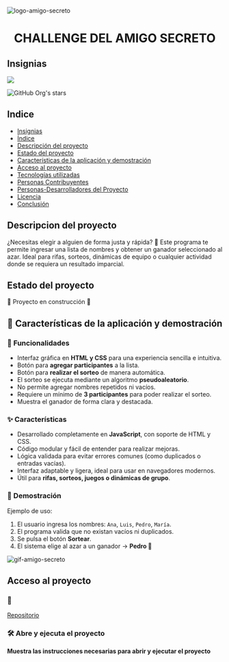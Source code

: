 ![logo-amigo-secreto](https://github.com/user-attachments/assets/5b631571-5c0d-473a-9c7f-5fb5f9e8e6fd)
<h1 align="center"> CHALLENGE DEL AMIGO SECRETO </h1>

## Insignias
<p align="left">
<img src="https://img.shields.io/badge/STATUS-EN%20DESAROLLO-green">
</p>

![GitHub Org's stars](https://img.shields.io/github/stars/camilafernanda?style=social)

## Indice
* [Insignias](#Insignias)
* [Índice](#Indice)
* [Descripción del proyecto](#Descripción-del-proyecto)
* [Estado del proyecto](#Estado-del-proyecto)
* [Características de la aplicación y demostración](#Características-de-la-aplicación-y-demostración)
* [Acceso al proyecto](#acceso-proyecto)
* [Tecnologías utilizadas](#tecnologías-utilizadas)
* [Personas Contribuyentes](#personas-contribuyentes)
* [Personas-Desarrolladores del Proyecto](#personas-desarrolladores)
* [Licencia](#licencia)
* [Conclusión](#conclusión)

## Descripcion del proyecto
¿Necesitas elegir a alguien de forma justa y rápida? 🎲
Este programa te permite ingresar una lista de nombres y obtener un ganador seleccionado al azar. Ideal para rifas, sorteos, dinámicas de equipo o cualquier actividad donde se requiera un resultado imparcial.

## Estado del proyecto
🚧 Proyecto en construcción 🚧

## :hammer: Características de la aplicación y demostración
### 🚀 Funcionalidades

- Interfaz gráfica en **HTML y CSS** para una experiencia sencilla e intuitiva.  
- Botón para **agregar participantes** a la lista.  
- Botón para **realizar el sorteo** de manera automática.  
- El sorteo se ejecuta mediante un algoritmo **pseudoaleatorio**.  
- No permite agregar nombres repetidos ni vacíos.  
- Requiere un mínimo de **3 participantes** para poder realizar el sorteo.  
- Muestra el ganador de forma clara y destacada.

### ✨ Características

- Desarrollado completamente en **JavaScript**, con soporte de HTML y CSS.  
- Código modular y fácil de entender para realizar mejoras.  
- Lógica validada para evitar errores comunes (como duplicados o entradas vacías).  
- Interfaz adaptable y ligera, ideal para usar en navegadores modernos.  
- Útil para **rifas, sorteos, juegos o dinámicas de grupo**.

### 🎥 Demostración

Ejemplo de uso:

1. El usuario ingresa los nombres: `Ana`, `Luis`, `Pedro`, `María`.  
2. El programa valida que no existan vacíos ni duplicados.  
3. Se pulsa el botón **Sortear**.  
4. El sistema elige al azar a un ganador → **Pedro 🎉**

![gif-amigo-secreto](https://github.com/user-attachments/assets/51d70518-02ce-4f38-941f-ade6b32cddc4)

## Acceso al proyecto
### 📁
[Repositorio](https://github.com/AldoSerrano1723/challenge-amigo-secreto.git)

### 🛠️ Abre y ejecuta el proyecto
**Muestra las instrucciones necesarias para abrir y ejecutar el proyecto**
